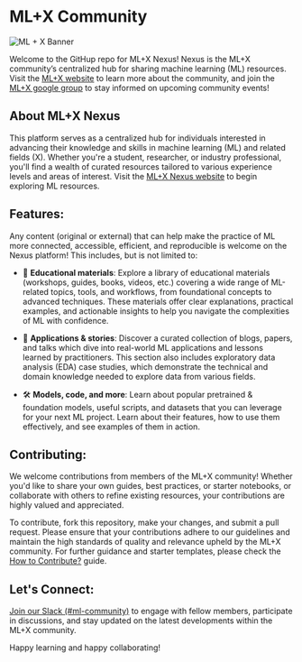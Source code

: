 # ML+X Community

![ML + X Banner](https://github.com/UW-Madison-DataScience/ML-X-Community/assets/59903252/b3dbe076-526d-4dbe-9525-f9c2f62bf27c)

Welcome to the GitHup repo for ML+X Nexus! Nexus is the ML+X community’s centralized hub for sharing machine learning (ML) resources. Visit the [ML+X website](https://datascience.wisc.edu/ml-community/) to learn more about the community, and join the [ML+X google group](https://datascience.wisc.edu/ml-community/#join) to stay informed on upcoming community events! 

## About ML+X Nexus
This platform serves as a centralized hub for individuals interested in advancing their knowledge and skills in machine learning (ML) and related fields (X). Whether you're a student, researcher, or industry professional, you'll find a wealth of curated resources tailored to various experience levels and areas of interest.  Visit the [ML+X Nexus website](https://uw-madison-datascience.github.io/ML-X-Nexus/) to begin exploring ML resources.

## Features:
Any content (original or external) that can help make the practice of ML more connected, accessible, efficient, and reproducible is welcome on the Nexus platform! This includes, but is not limited to:

* 🧠 **Educational materials**: Explore a library of educational materials (workshops, guides, books, videos, etc.) covering a wide range of ML-related topics, tools, and workflows, from foundational concepts to advanced techniques. These materials offer clear explanations, practical examples, and actionable insights to help you navigate the complexities of ML with confidence.

* 🧬 **Applications & stories**: Discover a curated collection of blogs, papers, and talks which dive into real-world ML applications and lessons learned by practitioners. This section also includes exploratory data analysis (EDA) case studies, which demonstrate the technical and domain knowledge needed to explore data from various fields.

* 🛠 **Models, code, and more**: Learn about popular pretrained & foundation models, useful scripts, and datasets that you can leverage for your next ML project. Learn about their features, how to use them effectively, and see examples of them in action.

## Contributing:

We welcome contributions from members of the ML+X community! Whether you'd like to share your own guides, best practices, or starter notebooks, or collaborate with others to refine existing resources, your contributions are highly valued and appreciated.

To contribute, fork this repository, make your changes, and submit a pull request. Please ensure that your contributions adhere to our guidelines and maintain the high standards of quality and relevance upheld by the ML+X community. For further guidance and starter templates, please check the [How to Contribute?](https://uw-madison-datascience.github.io/ML-X-Nexus/Learn/Guides/How-to-contribute.html) guide. 

## Let's Connect:

[Join our Slack (#ml-community)](https://join.slack.com/t/data-science-hubgroup/shared_invite/zt-2e9ytpbdg-D5mQhujTvTT5eTccYPpN0g) to engage with fellow members, participate in discussions, and stay updated on the latest developments within the ML+X community.

Happy learning and happy collaborating!
